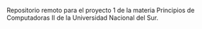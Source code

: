 Repositorio remoto para el proyecto 1 de la materia Principios de Computadoras II de la Universidad Nacional del Sur.
